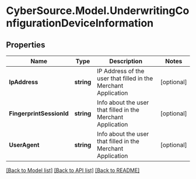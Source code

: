 # CyberSource.Model.UnderwritingConfigurationDeviceInformation
## Properties

Name | Type | Description | Notes
------------ | ------------- | ------------- | -------------
**IpAddress** | **string** | IP Address of the user that filled in the Merchant Application | [optional] 
**FingerprintSessionId** | **string** | Info about the user that filled in the Merchant Application | [optional] 
**UserAgent** | **string** | Info about the user that filled in the Merchant Application | [optional] 

[[Back to Model list]](../README.md#documentation-for-models) [[Back to API list]](../README.md#documentation-for-api-endpoints) [[Back to README]](../README.md)

